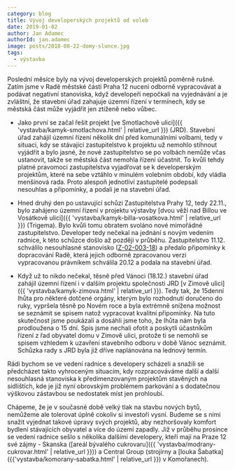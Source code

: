 ```yaml
---
category: blog
title: Vývoj developerských projektů od voleb
date: 2019-01-02
author: Jan Adamec
authorId: jan.adamec
image: posts/2018-08-22-domy-slunce.jpg
tags:
  - výstavba
---
```


Poslední měsíce byly na vývoj developerských projektů poměrně rušné. Zatím jsme v Radě městské části Praha 12 nuceni odborně vypracovávat a podávat negativní stanoviska, když developeři nepočkali na vyjednávání a je zvláštní, že stavební úřad zahajuje územní řízení v termínech, kdy se městská část může vyjádřit jen ztíženě nebo vůbec. 

* Jako první se začal řešit projekt [ve Smotlachově ulici]({{ 'vystavba/kamyk-smotlachova.html' | relative_url }}) (JRD). Stavební úřad zahájil územní řízení několik dní před komunálními volbami, tedy v situaci, kdy se stávající zastupitelstvo k projektu už nemohlo stihnout vyjádřit a bylo jasné, že nové zastupitelstvo se po volbách nemůže včas ustanovit, takže se městská část nemohla řízení účastnit. To kvůli tehdy platné pravomoci zastupitelstva vyjadřovat se k developerským projektům, které na sebe vztáhlo v minulém volebním období, kdy vládla menšinová rada. Proto alespoň jednotliví zastupitelé podepsali nesouhlas a připomínky, a podali je na stavební úřad.

* Hned druhý den po ustavující schůzi Zastupitelstva Prahy 12, tedy 22.11., bylo zahájeno územní řízení v projektu výstavby [dvou věží nad Billou ve Vosátkově ulici]({{ 'vystavba/kamyk-billa-vosatkova.html' | relative_url }}) (Trigema). Bylo kvůli tomu obratem svoláno nové mimořádné zastupitelstvo. Developer tedy nečekal na jednání s novým vedením radnice, k této schůzce došlo až později v průběhu. Zastupitelstvo 11.12. schválilo nesouhlasné stanovisko ([Z-02-003-18](https://www.praha12.cz/assets/File.ashx?id_org=80112&id_dokumenty=66383)) a předalo připomínky k dopracování Radě, která jejich odborně zpracovanou verzi vypracovanou právníkem schválila 20.12 a podala na stavební úřad.

* Když už to nikdo nečekal, těsně před Vánoci (18.12.) stavební úřad zahájil územní řízení i v dalším projektu společnosti JRD [v Zimově ulici]({{ 'vystavba/kamyk-zimova.html' | relative_url }}). Tedy tak, že 15denní lhůta pro některé dotčené orgány, kterým bylo rozhodnutí doručeno do ruky, vypršela těsně po Novém roce a byla extrémně snížena možnost se seznámit se spisem natož vypracovat kvalitní připomínky. Na tuto skutečnost jsme poukázali a dosáhli jsme toho, že lhůta nám byla prodloužena o 15 dní. Spis jsme nechali ofotit a poskytli účastníkům řízení z řad obyvatel domu v Zimově ulici, protože ti se nemohli se spisem vzhledem k uzavření stavebního odboru v době Vánoc seznámit. Schůzka rady s JRD byla již dříve naplánována na lednový termín.

Rádi bychom se ve vedení radnice s developery scházeli a snažili se předcházet takto vyhroceným situacím, kdy rozpracováváme další a další nesouhlasná stanoviska k předimenzovaným projektům stavěných na sídlištích, kde je již nyní obrovským problémem parkování a s dodatečnou výškovou zástavbou se nedostatek míst jen prohloubí.

Chápeme, že je v současné době velký tlak na stavbu nových bytů, nemůžeme ale tolerovat úplně cokoliv si investoři vysní. Budeme se s nimi snažit vyjednat takové úpravy svých projektů, aby nezhoršovaly komfort bydlení stávajících obyvatel a více do území zapadly. Již v průběhu prosince se vedení radnice sešlo s několika dalšími developery, kteří mají na Praze 12 své zájmy - Skanska ([areál bývalého cukrovaru]({{ 'vystavba/modrany-cukrovar.html' | relative_url }})) a Central Group (strojírny a [louka Šabatka]({{'vystavba/komorany-sabatka.html' | relative_url }}) v Komořanech).


